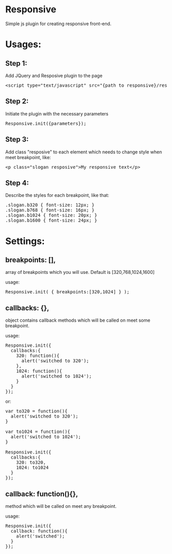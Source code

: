 Responsive
=======================

Simple js plugin for creating responsive front-end.

Usages:
==========

Step 1:
----
Add JQuery and Resposive plugin to the page
<pre>
&lt;script type="text/javascript" src="{path_to_responsive}/responsive.min.js"&gt;&lt;/script&gt;
</pre>


Step 2:
----
Initiate the plugin with the necessary parameters
<pre>
Responsive.init({parameters});
</pre>

Step 3:
----
Add class "resposive" to each element which needs to change style when meet breakpoint, like:
<pre>
&lt;p class="slogan resposive"&gt;My responsive text&lt;/p&gt;
</pre>

Step 4:
----
Describe the styles for each breakpoint, like that:
<pre>
.slogan.b320 { font-size: 12px; }
.slogan.b768 { font-size: 16px; }
.slogan.b1024 { font-size: 20px; }
.slogan.b1600 { font-size: 24px; }
</pre>


Settings:
==========

breakpoints: [],
-----
array of breakpoints which you will use. Default is [320,768,1024,1600]

usage:
<pre>
Responsive.init( { breakpoints:[320,1024] } );
</pre>


callbacks: {},
-----
object contains callback methods which will be called on meet some breakpoint.

usage:
<pre>
Responsive.init({
  callbacks:{
    320: function(){
      alert('switched to 320');
    },
    1024: function(){
      alert('switched to 1024');
    }
  }
});
</pre>

or:
<pre>
var to320 = function(){
  alert('switched to 320');
}

var to1024 = function(){
  alert('switched to 1024');
}

Responsive.init({
  callbacks:{
    320: to320,
    1024: to1024
  }
});
</pre>




callback: function(){},
-----
method which will be called on meet any breakpoint.

usage:
<pre>
Responsive.init({
  callback: function(){
    alert('switched');
  }
});
</pre>
